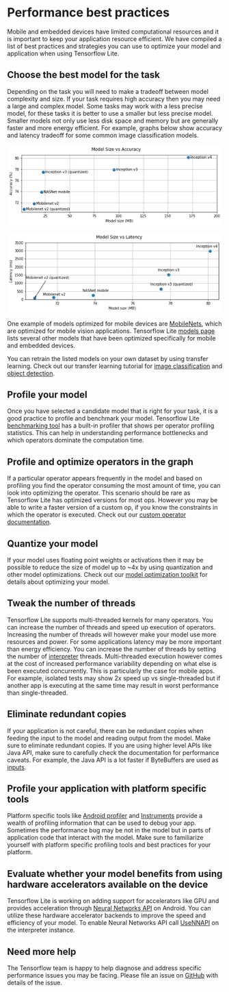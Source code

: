 # Performance best practices

Mobile and embedded devices have limited computational resources and it is important to keep your application resource efficient. We have compiled a list of best practices and strategies you can use to optimize your model and application when using Tensorflow Lite.

## Choose the best model for the task
Depending on the task you will need to make a tradeoff between model complexity and size. If your task requires high accuracy then you may need a large and complex model. Some tasks may work with a less precise model, for these tasks it is better to use a smaller but less precise model. Smaller models not only use less disk space and memory but are generally faster and more energy efficient. For example, graphs below show accuracy and latency tradeoff for some common image classification models.

![accuracy vs model size](../images/performance/model_size_vs_accuracy.png "Accuracy vs Model size")


![latency vs model size](../images/performance/model_size_vs_latency.png "Latency vs Model size")

One example of models optimized for mobile devices are [MobileNets](https://arxiv.org/abs/1704.04861), which are optimized for mobile vision applications. Tensorflow Lite [models page](../models.md) lists several other models that have been optimized specifically for mobile and embedded devices.

You can retrain the listed models on your own dataset by using transfer learning. Check out our transfer learning tutorial for
[image classification](https://codelabs.developers.google.com/codelabs/tensorflow-for-poets/#0) and
 [object detection](https://medium.com/tensorflow/training-and-serving-a-realtime-mobile-object-detector-in-30-minutes-with-cloud-tpus-b78971cf1193).


## Profile your model
Once you have selected a candidate model that is right for your task, it is a good practice to profile and benchmark your model. Tensorflow Lite [benchmarking tool](https://github.com/tensorflow/tensorflow/tree/master/tensorflow/lite/tools/benchmark) has a built-in profiler that shows per operator profiling statistics. This can help in understanding performance bottlenecks and which operators dominate the computation time.

## Profile and optimize operators in the graph
If a particular operator appears frequently in the model and based on profiling you find the operator consuming the most amount of time, you can look into optimizing the operator.
 This scenario should be rare as Tensorflow Lite has optimized versions for most ops. However you may be able to write a faster version of a custom op, if you know the constraints in which the operator is executed. Check out our [custom operator documentation](../custom_operators.md).

## Quantize your model
If your model uses floating point weights or activations then it may be possible to reduce the size of model up to ~4x by using quantization and other model optimizations. Check out our [model optimization toolkit](model_optimization.md) for details about optimizing your model. 

## Tweak the number of threads
Tensorflow Lite supports multi-threaded kernels for many operators. You can increase the number of threads and speed up execution of operators. Increasing the number of threads will however make your model use more resources and power. For some applications latency may be more important than energy efficiency. You can increase the number of threads by setting the number of [interpreter](https://github.com/tensorflow/tensorflow/blob/1084594657a5d139102ac794f84d1427a710e39a/tensorflow/lite/interpreter.h#L337) threads. Multi-threaded execution however comes at the cost of increased performance variability depending on what else is been executed concurrently. This is particularly the case for mobile apps. For example, isolated tests may show 2x speed up vs single-threaded but if another app is executing at the same time may result in worst performance than single-threaded.

## Eliminate redundant copies
If your application is not careful, there can be redundant copies when feeding the input to the model and reading output from the model. Make sure to eliminate redundant copies. If you are using higher level APIs like Java API, make sure to carefully check the documentation for performance caveats. For example, the Java API is a lot faster if ByteBuffers are used as [inputs](https://github.com/tensorflow/tensorflow/blob/6305a6d83552ba6a472cd72398b60d9241467f1f/tensorflow/lite/java/src/main/java/org/tensorflow/lite/Interpreter.java#L151).

## Profile your application with platform specific tools
Platform specific tools like [Android profiler](https://developer.android.com/studio/profile/android-profiler) and [Instruments](https://help.apple.com/instruments/mac/current/) provide a wealth of profiling information that can be used to debug your app. Sometimes the performance bug may be not in the model but in parts of application code that interact with the model. Make sure to familiarize yourself with platform specific profiling tools and best practices for your platform.

## Evaluate whether your model benefits from using hardware accelerators available on the device
Tensorflow Lite is working on adding support for accelerators like GPU and provides acceleration through [Neural Networks API](https://developer.android.com/ndk/guides/neuralnetworks/) on Android.
You can utilize these hardware accelerator backends to improve the speed and efficiency of your model. To enable Neural Networks API call [UseNNAPI](https://github.com/tensorflow/tensorflow/blob/6305a6d83552ba6a472cd72398b60d9241467f1f/tensorflow/lite/interpreter.h#L334) on the interpreter instance.

## Need more help
The Tensorflow team is happy to help diagnose and address specific performance issues you may be facing. Please file an issue on [GitHub](https://github.com/tensorflow/tensorflow/issues) with details of the issue.
